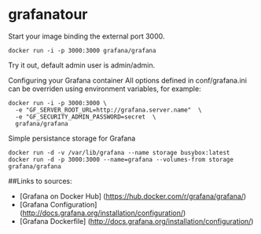 # grafanatour

Start your image binding the external port 3000.

`docker run -i -p 3000:3000 grafana/grafana`

Try it out, default admin user is admin/admin.

Configuring your Grafana container
All options defined in conf/grafana.ini can be overriden using environment variables, for example:

```
docker run -i -p 3000:3000 \
  -e "GF_SERVER_ROOT_URL=http://grafana.server.name"  \
  -e "GF_SECURITY_ADMIN_PASSWORD=secret  \
  grafana/grafana
```

Simple persistance storage for Grafana
```
docker run -d -v /var/lib/grafana --name storage busybox:latest
docker run -d -p 3000:3000 --name=grafana --volumes-from storage grafana/grafana
```
##Links to sources:
- [Grafana on Docker Hub] (https://hub.docker.com/r/grafana/grafana/)
- [Grafana Configuration] (http://docs.grafana.org/installation/configuration/)
- [Grafana Dockerfile] (http://docs.grafana.org/installation/configuration/)


